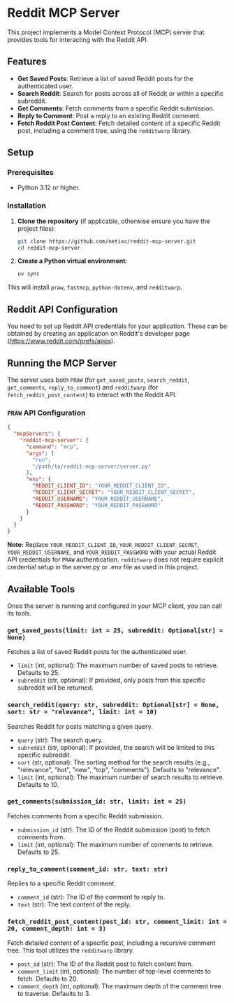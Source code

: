 # Reddit MCP Server

This project implements a Model Context Protocol (MCP) server that provides tools for interacting with the Reddit API.

## Features

-   **Get Saved Posts**: Retrieve a list of saved Reddit posts for the authenticated user.
-   **Search Reddit**: Search for posts across all of Reddit or within a specific subreddit.
-   **Get Comments**: Fetch comments from a specific Reddit submission.
-   **Reply to Comment**: Post a reply to an existing Reddit comment.
-   **Fetch Reddit Post Content**: Fetch detailed content of a specific Reddit post, including a comment tree, using the `redditwarp` library.

## Setup

### Prerequisites

-   Python 3.12 or higher.

### Installation

1.  **Clone the repository** (if applicable, otherwise ensure you have the project files):
    ```bash
    git clone https://github.com/netixc/reddit-mcp-server.git
    cd reddit-mcp-server
    ```

2.  **Create a Python virtual environment**:
    ```bash
    uv sync
    ```
   This will install `praw`, `fastmcp`, `python-dotenv`, and `redditwarp`.

## Reddit API Configuration

You need to set up Reddit API credentials for your application. These can be obtained by creating an application on Reddit's developer page (https://www.reddit.com/prefs/apps).


## Running the MCP Server

The server uses both `PRAW` (for `get_saved_posts`, `search_reddit`, `get_comments`, `reply_to_comment`) and `redditwarp` (for `fetch_reddit_post_content`) to interact with the Reddit API.

### `PRAW` API Configuration

```json
{
  "mcpServers": {
    "reddit-mcp-server": {
      "command": "mcp",
      "args": [
        "run",
        "/path/to/reddit-mcp-server/server.py"
      ],
      "env": {
        "REDDIT_CLIENT_ID": "YOUR_REDDIT_CLIENT_ID",
        "REDDIT_CLIENT_SECRET": "YOUR_REDDIT_CLIENT_SECRET",
        "REDDIT_USERNAME": "YOUR_REDDIT_USERNAME",
        "REDDIT_PASSWORD": "YOUR_REDDIT_PASSWORD"
      }
    }
  }
}
```

**Note:** Replace `YOUR_REDDIT_CLIENT_ID`, `YOUR_REDDIT_CLIENT_SECRET`, `YOUR_REDDIT_USERNAME`, and `YOUR_REDDIT_PASSWORD` with your actual Reddit API credentials for `PRAW` authentication. `redditwarp` does not require explicit credential setup in the server.py or .env file as used in this project.

## Available Tools

Once the server is running and configured in your MCP client, you can call its tools.

### `get_saved_posts(limit: int = 25, subreddit: Optional[str] = None)`

Fetches a list of saved Reddit posts for the authenticated user.

-   `limit` (int, optional): The maximum number of saved posts to retrieve. Defaults to 25.
-   `subreddit` (str, optional): If provided, only posts from this specific subreddit will be returned.


### `search_reddit(query: str, subreddit: Optional[str] = None, sort: str = "relevance", limit: int = 10)`

Searches Reddit for posts matching a given query.

-   `query` (str): The search query.
-   `subreddit` (str, optional): If provided, the search will be limited to this specific subreddit.
-   `sort` (str, optional): The sorting method for the search results (e.g., "relevance", "hot", "new", "top", "comments"). Defaults to "relevance".
-   `limit` (int, optional): The maximum number of search results to retrieve. Defaults to 10.


### `get_comments(submission_id: str, limit: int = 25)`

Fetches comments from a specific Reddit submission.

-   `submission_id` (str): The ID of the Reddit submission (post) to fetch comments from.
-   `limit` (int, optional): The maximum number of comments to retrieve. Defaults to 25.


### `reply_to_comment(comment_id: str, text: str)`

Replies to a specific Reddit comment.

-   `comment_id` (str): The ID of the comment to reply to.
-   `text` (str): The text content of the reply.

### `fetch_reddit_post_content(post_id: str, comment_limit: int = 20, comment_depth: int = 3)`

Fetch detailed content of a specific post, including a recursive comment tree. This tool utilizes the `redditwarp` library.

-   `post_id` (str): The ID of the Reddit post to fetch content from.
-   `comment_limit` (int, optional): The number of top-level comments to fetch. Defaults to 20.
-   `comment_depth` (int, optional): The maximum depth of the comment tree to traverse. Defaults to 3.
